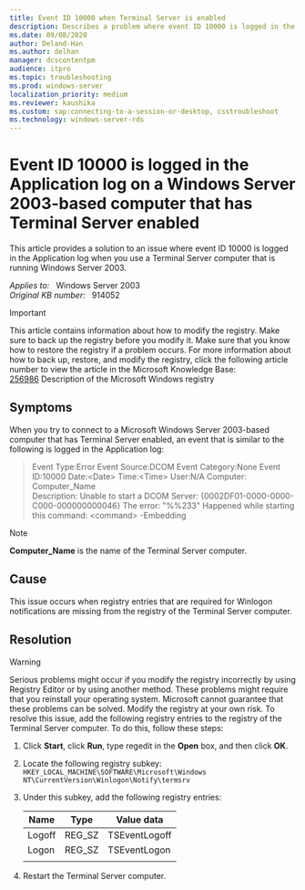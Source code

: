 ```yaml
---
title: Event ID 10000 when Terminal Server is enabled
description: Describes a problem where event ID 10000 is logged in the Application log when you use a Terminal Server computer that is running Windows Server 2003. To resolve this problem, you must modify the registry, as described here.
ms.date: 09/08/2020
author: Deland-Han
ms.author: delhan
manager: dcscontentpm
audience: itpro
ms.topic: troubleshooting
ms.prod: windows-server
localization_priority: medium
ms.reviewer: kaushika
ms.custom: sap:connecting-to-a-session-or-desktop, csstroubleshoot
ms.technology: windows-server-rds
---
```

# Event ID 10000 is logged in the Application log on a Windows Server 2003-based computer that has Terminal Server enabled

This article provides a solution to an issue where event ID 10000 is logged in the Application log when you use a Terminal Server computer that is running Windows Server 2003.

_Applies to:_ &nbsp; Windows Server 2003  
_Original KB number:_ &nbsp; 914052

> [!IMPORTANT]
> This article contains information about how to modify the registry. Make sure to back up the registry before you modify it. Make sure that you know how to restore the registry if a problem occurs. For more information about how to back up, restore, and modify the registry, click the following article number to view the article in the Microsoft Knowledge Base:  
[256986](https://support.microsoft.com/help/256986) Description of the Microsoft Windows registry  

## Symptoms

When you try to connect to a Microsoft Windows Server 2003-based computer that has Terminal Server enabled, an event that is similar to the following is logged in the Application log:

> Event Type:Error Event Source:DCOM Event Category:None Event ID:10000 Date:\<Date> Time:\<Time> User:N/A Computer: Computer_Name  
> Description: Unable to start a DCOM Server: {0002DF01-0000-0000-C000-000000000046} The error: "%%233" Happened while starting this command: \<command> -Embedding

> [!NOTE]
> **Computer_Name** is the name of the Terminal Server computer.

## Cause

This issue occurs when registry entries that are required for Winlogon notifications are missing from the registry of the Terminal Server computer.

## Resolution

> [!WARNING]
> Serious problems might occur if you modify the registry incorrectly by using Registry Editor or by using another method. These problems might require that you reinstall your operating system. Microsoft cannot guarantee that these problems can be solved. Modify the registry at your own risk. To resolve this issue, add the following registry entries to the registry of the Terminal Server computer. To do this, follow these steps:

1. Click **Start**, click **Run**, type regedit in the **Open** box, and then click
 **OK**.
2. Locate the following registry subkey:  
`HKEY_LOCAL_MACHINE\SOFTWARE\Microsoft\Windows NT\CurrentVersion\Winlogon\Notify\termsrv`  

3. Under this subkey, add the following registry entries:

    |Name|Type|Value data|
    |---|---|---|
    |Logoff|REG_SZ|TSEventLogoff|
    |Logon|REG_SZ|TSEventLogon|
    ||||

4. Restart the Terminal Server computer.
